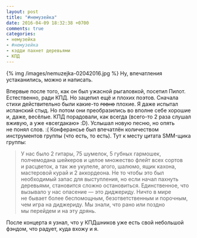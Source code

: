 ```yaml
---
layout: post
title: "#немузейка"
date: 2016-04-09 18:32:38 +0700
comments: true
categories:
- немузейка
- #немузейка
- кэдди пахнет деревьями
- КПД
---
```

{% img /images/nemuzejka-02042016.jpg %}
Ну, впечатления устаканились, можно и&nbsp;написать.

Впервые после того, как он&nbsp;был ужасной рыгаловкой, посетил Пилот. Естественно, ради КПД. Но&nbsp;зацепил ещё и&nbsp;плохих поэтов. Сначала стихи действительно были <nobr>какие-то</nobr> <del>говно</del> плохие. Я&nbsp;даже испытал испанский стыд. Но&nbsp;потом они преобразились во&nbsp;вполне себе хорошие и, даже, весёлые.
КПД порадовали, как всегда (<nobr>всего-то</nobr> 2 раза слушал вживую, а&nbsp;уже &laquo;всегдакаю&raquo; :D). Услышал новую песню, но&nbsp;опять не&nbsp;понял слов. :( Конферансье был впечатлён количеством инструментов группы (что есть, то&nbsp;есть). Тут к&nbsp;месту цитата <nobr>SMM-щика</nobr> группы:
>У&nbsp;нас было 2 гитары, 75 шумелок, 5 губных гармошек, полчемодана шейкеров и&nbsp;целое множество флейт всех сортов и&nbsp;расцветок, а&nbsp;так&nbsp;же укулеле, агого, шалюмо, ящик кахона, мастеровой курай и&nbsp;2 аккордеона. Не&nbsp;то&nbsp;чтобы это был необходимый запас для выступления, но&nbsp;если начал пахнуть деревьями, становится сложно остановиться. Единственное, что вызывало у&nbsp;нас опасение&nbsp;&mdash; это диджериду. Ничто в&nbsp;мире не&nbsp;бывает более беспомощным, безответственным и&nbsp;порочным, чем игра на&nbsp;диджериду. Мы&nbsp;знали, что рано или поздно мы&nbsp;перейдем и&nbsp;на&nbsp;эту дрянь.

После концерта я&nbsp;узнал, что у&nbsp;КПДшников уже есть свой небольшой фэндом, что радует, куда вхожу и&nbsp;я.